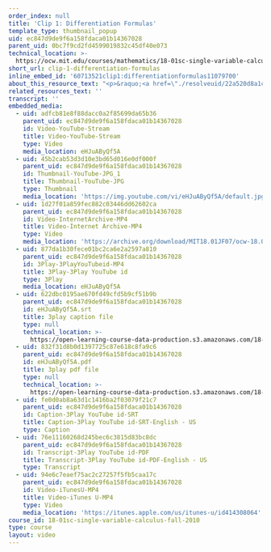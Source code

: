```yaml
---
order_index: null
title: 'Clip 1: Differentiation Formulas'
template_type: thumbnail_popup
uid: ec847d9de9f6a158fdaca01b14367028
parent_uid: 0bc7f9cd2fd4599019832c45df40e073
technical_location: >-
  https://ocw.mit.edu/courses/mathematics/18-01sc-single-variable-calculus-fall-2010/1.-differentiation/exam-1/session-21-review-for-exam-1-computing-derivatives-using-differentiation-rules/clip-1-differentiation-formulas
short_url: clip-1-differentiation-formulas
inline_embed_id: '60713521clip1:differentiationformulas11079700'
about_this_resource_text: "<p>&raquo;<a href=\"./resolveuid/22a520d8a1c315ad85c036d88678c826\" target=\"_blank\"> Accompanying Notes (PDF)</a></p>\r\n<p class=\"scholar_medsm\">From Lecture 7 of <a href=\"http://ocw.mit.edu/courses/mathematics/18-01-single-variable-calculus-fall-2006/video-lectures/\"><em>18.01 Single Variable Calculus, Fall 2006</em></a></p>"
related_resources_text: ''
transcript: ''
embedded_media:
  - uid: adfcb81e8f88dacc0a2f85699da65b36
    parent_uid: ec847d9de9f6a158fdaca01b14367028
    id: Video-YouTube-Stream
    title: Video-YouTube-Stream
    type: Video
    media_location: eHJuAByQf5A
  - uid: 45b2cab53d3d10e3bd65d016e0df000f
    parent_uid: ec847d9de9f6a158fdaca01b14367028
    id: Thumbnail-YouTube-JPG_1
    title: Thumbnail-YouTube-JPG
    type: Thumbnail
    media_location: 'https://img.youtube.com/vi/eHJuAByQf5A/default.jpg'
  - uid: 1d27f01a859fec882c03446dd62602ca
    parent_uid: ec847d9de9f6a158fdaca01b14367028
    id: Video-InternetArchive-MP4
    title: Video-Internet Archive-MP4
    type: Video
    media_location: 'https://archive.org/download/MIT18.01JF07/ocw-18.01-f07-lec07_300k.mp4'
  - uid: 877da1b30fece01bc2ca6e2a2597a810
    parent_uid: ec847d9de9f6a158fdaca01b14367028
    id: 3Play-3PlayYouTubeid-MP4
    title: 3Play-3Play YouTube id
    type: 3Play
    media_location: eHJuAByQf5A
  - uid: 622dbc0195ae670fd49cfd5b9cf51b9b
    parent_uid: ec847d9de9f6a158fdaca01b14367028
    id: eHJuAByQf5A.srt
    title: 3play caption file
    type: null
    technical_location: >-
      https://open-learning-course-data-production.s3.amazonaws.com/18-01sc-single-variable-calculus-fall-2010/5182590f647e6da925953c0c89e85050_eHJuAByQf5A.srt
  - uid: 832f31d8b0d1397725c87e618c8fa9c6
    parent_uid: ec847d9de9f6a158fdaca01b14367028
    id: eHJuAByQf5A.pdf
    title: 3play pdf file
    type: null
    technical_location: >-
      https://open-learning-course-data-production.s3.amazonaws.com/18-01sc-single-variable-calculus-fall-2010/79c28c42a4fdf500181baa9250e476da_eHJuAByQf5A.pdf
  - uid: fe0d0ab8a63d1c1416ba2f03079f21c7
    parent_uid: ec847d9de9f6a158fdaca01b14367028
    id: Caption-3Play YouTube id-SRT
    title: Caption-3Play YouTube id-SRT-English - US
    type: Caption
  - uid: 76e11160268d245bec6c3815d83bc8dc
    parent_uid: ec847d9de9f6a158fdaca01b14367028
    id: Transcript-3Play YouTube id-PDF
    title: Transcript-3Play YouTube id-PDF-English - US
    type: Transcript
  - uid: 94e6c7eaef75ac2c27257f5fb5caa17c
    parent_uid: ec847d9de9f6a158fdaca01b14367028
    id: Video-iTunesU-MP4
    title: Video-iTunes U-MP4
    type: Video
    media_location: 'https://itunes.apple.com/us/itunes-u/id414308064'
course_id: 18-01sc-single-variable-calculus-fall-2010
type: course
layout: video
---
```

